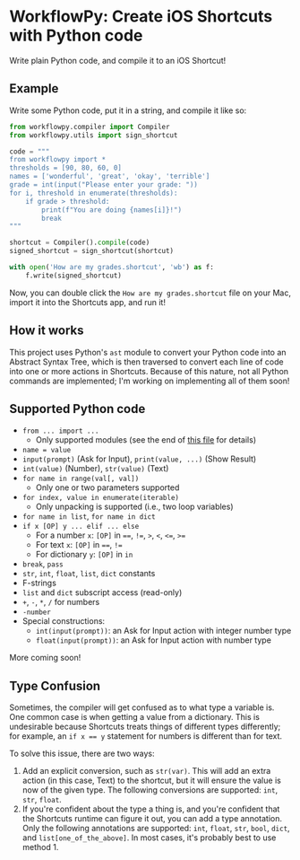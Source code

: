 # WorkflowPy: Create iOS Shortcuts with Python code

Write plain Python code, and compile it to an iOS Shortcut!

## Example

Write some Python code, put it in a string, and compile it like so:

```python
from workflowpy.compiler import Compiler
from workflowpy.utils import sign_shortcut

code = """
from workflowpy import *
thresholds = [90, 80, 60, 0]
names = ['wonderful', 'great', 'okay', 'terrible']
grade = int(input("Please enter your grade: "))
for i, threshold in enumerate(thresholds):
    if grade > threshold:
        print(f"You are doing {names[i]}!")
        break
"""

shortcut = Compiler().compile(code)
signed_shortcut = sign_shortcut(shortcut)

with open('How are my grades.shortcut', 'wb') as f:
    f.write(signed_shortcut)
```

Now, you can double click the `How are my grades.shortcut` file on your Mac, import it into the Shortcuts app, and run it!

## How it works

This project uses Python's `ast` module to convert your Python code into an Abstract Syntax Tree, which is then traversed to convert each line of code into one or more actions in Shortcuts. Because of this nature, not all Python commands are implemented; I'm working on implementing all of them soon!

## Supported Python code

- `from ... import ...`
  - Only supported modules (see the end of [this file](./workflowpy/modules/__init__.py) for details)
- `name = value`
- `input(prompt)` (Ask for Input), `print(value, ...)` (Show Result)
- `int(value)` (Number), `str(value)` (Text)
- `for name in range(val[, val])`
  - Only one or two parameters supported
- `for index, value in enumerate(iterable)`
  - Only unpacking is supported (i.e., two loop variables)
- `for name in list`, `for name in dict`
- `if x [OP] y ... elif ... else`
  - For a number `x`: `[OP]` in `==`, `!=`, `>`, `<`, `<=`, `>=`
  - For text `x`: `[OP]` in `==`, `!=`
  - For dictionary `y`: `[OP]` in `in`
- `break`, `pass`
- `str`, `int`, `float`, `list`, `dict` constants
- F-strings
- `list` and `dict` subscript access (read-only)
- `+`, `-`, `*`, `/` for numbers
- `-number`
- Special constructions:
  - `int(input(prompt))`: an Ask for Input action with integer number type
  - `float(input(prompt))`: an Ask for Input action with number type

More coming soon!

## Type Confusion

Sometimes, the compiler will get confused as to what type a variable is. One common case is when getting a value from a dictionary. This is undesirable because Shortcuts treats things of different types differently; for example, an `if x == y` statement for numbers is different than for text.

To solve this issue, there are two ways:

1. Add an explicit conversion, such as `str(var)`. This will add an extra action (in this case, Text) to the shortcut, but it will ensure the value is now of the given type. The following conversions are supported: `int`, `str`, `float`.
2. If you're confident about the type a thing is, and you're confident that the Shortcuts runtime can figure it out, you can add a type annotation. Only the following annotations are supported: `int`, `float`, `str`, `bool`, `dict`, and `list[one_of_the_above]`. In most cases, it's probably best to use method 1.
